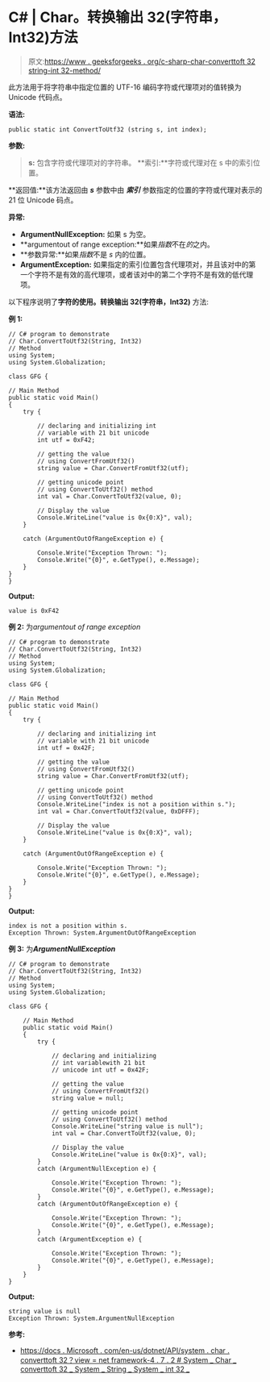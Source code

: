 # C# | Char。转换输出 32(字符串，Int32)方法

> 原文:[https://www . geeksforgeeks . org/c-sharp-char-converttoft 32 string-int 32-method/](https://www.geeksforgeeks.org/c-sharp-char-converttoutf32string-int32-method/)

此方法用于将字符串中指定位置的 UTF-16 编码字符或代理项对的值转换为 Unicode 代码点。

**语法:**

```
public static int ConvertToUtf32 (string s, int index);
```

**参数:**

> **s:** 包含字符或代理项对的字符串。
> **索引:**字符或代理对在 s 中的索引位置。

**返回值:**该方法返回由 ***s*** 参数中由 ***索引*** 参数指定的位置的字符或代理对表示的 21 位 Unicode 码点。

**异常:**

*   **ArgumentNullException:** 如果 s 为空。
*   **argumentout of range exception:**如果*指数*不在*的*之内。
*   **参数异常:**如果*指数*不是 *s* 内的位置。
*   **ArgumentException:** 如果指定的索引位置包含代理项对，并且该对中的第一个字符不是有效的高代理项，或者该对中的第二个字符不是有效的低代理项。

以下程序说明了**字符的使用。转换输出 32(字符串，Int32)** 方法:

**例 1:**

```
// C# program to demonstrate
// Char.ConvertToUtf32(String, Int32)
// Method
using System;
using System.Globalization;

class GFG {

// Main Method
public static void Main()
{
    try {

        // declaring and initializing int 
        // variable with 21 bit unicode
        int utf = 0xF42;

        // getting the value
        // using ConvertFromUtf32()
        string value = Char.ConvertFromUtf32(utf);

        // getting unicode point
        // using ConvertToUtf32() method
        int val = Char.ConvertToUtf32(value, 0);

        // Display the value
        Console.WriteLine("value is 0x{0:X}", val);
    }

    catch (ArgumentOutOfRangeException e) {

        Console.Write("Exception Thrown: ");
        Console.Write("{0}", e.GetType(), e.Message);
    }
}
}
```

**Output:**

```
value is 0xF42

```

**例 2:** 为*argumentout of range exception*

```
// C# program to demonstrate
// Char.ConvertToUtf32(String, Int32)
// Method
using System;
using System.Globalization;

class GFG {

// Main Method
public static void Main()
{
    try {

        // declaring and initializing int 
        // variable with 21 bit unicode
        int utf = 0x42F;

        // getting the value
        // using ConvertFromUtf32()
        string value = Char.ConvertFromUtf32(utf);

        // getting unicode point
        // using ConvertToUtf32() method
        Console.WriteLine("index is not a position within s.");
        int val = Char.ConvertToUtf32(value, 0xDFFF);

        // Display the value
        Console.WriteLine("value is 0x{0:X}", val);
    }

    catch (ArgumentOutOfRangeException e) {

        Console.Write("Exception Thrown: ");
        Console.Write("{0}", e.GetType(), e.Message);
    }
}
}
```

**Output:**

```
index is not a position within s.
Exception Thrown: System.ArgumentOutOfRangeException

```

**例 3:** 为***ArgumentNullException***

```
// C# program to demonstrate
// Char.ConvertToUtf32(String, Int32)
// Method
using System;
using System.Globalization;

class GFG {

    // Main Method
    public static void Main()
    {
        try {

            // declaring and initializing 
            // int variablewith 21 bit 
            // unicode int utf = 0x42F;

            // getting the value
            // using ConvertFromUtf32()
            string value = null;

            // getting unicode point
            // using ConvertToUtf32() method
            Console.WriteLine("string value is null");
            int val = Char.ConvertToUtf32(value, 0);

            // Display the value
            Console.WriteLine("value is 0x{0:X}", val);
        }
        catch (ArgumentNullException e) {

            Console.Write("Exception Thrown: ");
            Console.Write("{0}", e.GetType(), e.Message);
        }
        catch (ArgumentOutOfRangeException e) {

            Console.Write("Exception Thrown: ");
            Console.Write("{0}", e.GetType(), e.Message);
        }
        catch (ArgumentException e) {

            Console.Write("Exception Thrown: ");
            Console.Write("{0}", e.GetType(), e.Message);
        }
    }
}
```

**Output:**

```
string value is null
Exception Thrown: System.ArgumentNullException

```

**参考:**

*   [https://docs . Microsoft . com/en-us/dotnet/API/system . char . converttoft 32？view = net framework-4 . 7 . 2 # System _ Char _ converttoft 32 _ System _ String _ System _ int 32 _](https://docs.microsoft.com/en-us/dotnet/api/system.char.converttoutf32?view=netframework-4.7.2#System_Char_ConvertToUtf32_System_String_System_Int32_)